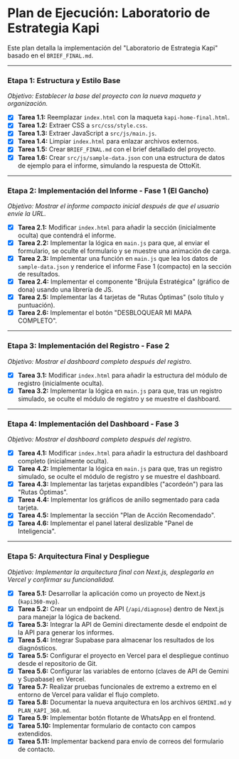 # Plan de Ejecución: Laboratorio de Estrategia Kapi

Este plan detalla la implementación del "Laboratorio de Estrategia Kapi" basado en el `BRIEF_FINAL.md`.

---

### Etapa 1: Estructura y Estilo Base
*Objetivo: Establecer la base del proyecto con la nueva maqueta y organización.*

- [x] **Tarea 1.1:** Reemplazar `index.html` con la maqueta `kapi-home-final.html`.
- [x] **Tarea 1.2:** Extraer CSS a `src/css/style.css`.
- [x] **Tarea 1.3:** Extraer JavaScript a `src/js/main.js`.
- [x] **Tarea 1.4:** Limpiar `index.html` para enlazar archivos externos.
- [x] **Tarea 1.5:** Crear `BRIEF_FINAL.md` con el brief detallado del proyecto.
- [x] **Tarea 1.6:** Crear `src/js/sample-data.json` con una estructura de datos de ejemplo para el informe, simulando la respuesta de OttoKit.

---

### Etapa 2: Implementación del Informe - Fase 1 (El Gancho)
*Objetivo: Mostrar el informe compacto inicial después de que el usuario envíe la URL.*

- [x] **Tarea 2.1:** Modificar `index.html` para añadir la sección (inicialmente oculta) que contendrá el informe.
- [x] **Tarea 2.2:** Implementar la lógica en `main.js` para que, al enviar el formulario, se oculte el formulario y se muestre una animación de carga.
- [x] **Tarea 2.3:** Implementar una función en `main.js` que lea los datos de `sample-data.json` y renderice el informe Fase 1 (compacto) en la sección de resultados.
- [x] **Tarea 2.4:** Implementar el componente "Brújula Estratégica" (gráfico de dona) usando una librería de JS.
- [x] **Tarea 2.5:** Implementar las 4 tarjetas de "Rutas Óptimas" (solo título y puntuación).
- [x] **Tarea 2.6:** Implementar el botón "DESBLOQUEAR MI MAPA COMPLETO".

---

### Etapa 3: Implementación del Registro - Fase 2
*Objetivo: Mostrar el dashboard completo después del registro.*

- [x] **Tarea 3.1:** Modificar `index.html` para añadir la estructura del módulo de registro (inicialmente oculta).
- [x] **Tarea 3.2:** Implementar la lógica en `main.js` para que, tras un registro simulado, se oculte el módulo de registro y se muestre el dashboard.

---

### Etapa 4: Implementación del Dashboard - Fase 3
*Objetivo: Mostrar el dashboard completo después del registro.*

- [x] **Tarea 4.1:** Modificar `index.html` para añadir la estructura del dashboard completo (inicialmente oculta).
- [x] **Tarea 4.2:** Implementar la lógica en `main.js` para que, tras un registro simulado, se oculte el módulo de registro y se muestre el dashboard.
- [x] **Tarea 4.3:** Implementar las tarjetas expandibles ("acordeón") para las "Rutas Óptimas".
- [x] **Tarea 4.4:** Implementar los gráficos de anillo segmentado para cada tarjeta.
- [x] **Tarea 4.5:** Implementar la sección "Plan de Acción Recomendado".
- [x] **Tarea 4.6:** Implementar el panel lateral deslizable "Panel de Inteligencia".

---

### Etapa 5: Arquitectura Final y Despliegue
*Objetivo: Implementar la arquitectura final con Next.js, desplegarla en Vercel y confirmar su funcionalidad.*

- [x] **Tarea 5.1:** Desarrollar la aplicación como un proyecto de Next.js (`kapi360-mvp`).
- [x] **Tarea 5.2:** Crear un endpoint de API (`/api/diagnose`) dentro de Next.js para manejar la lógica de backend.
- [x] **Tarea 5.3:** Integrar la API de Gemini directamente desde el endpoint de la API para generar los informes.
- [x] **Tarea 5.4:** Integrar Supabase para almacenar los resultados de los diagnósticos.
- [x] **Tarea 5.5:** Configurar el proyecto en Vercel para el despliegue continuo desde el repositorio de Git.
- [x] **Tarea 5.6:** Configurar las variables de entorno (claves de API de Gemini y Supabase) en Vercel.
- [x] **Tarea 5.7:** Realizar pruebas funcionales de extremo a extremo en el entorno de Vercel para validar el flujo completo.
- [x] **Tarea 5.8:** Documentar la nueva arquitectura en los archivos `GEMINI.md` y `PLAN_KAPI_360.md`.
- [x] **Tarea 5.9:** Implementar botón flotante de WhatsApp en el frontend.
- [x] **Tarea 5.10:** Implementar formulario de contacto con campos extendidos.
- [x] **Tarea 5.11:** Implementar backend para envío de correos del formulario de contacto.
